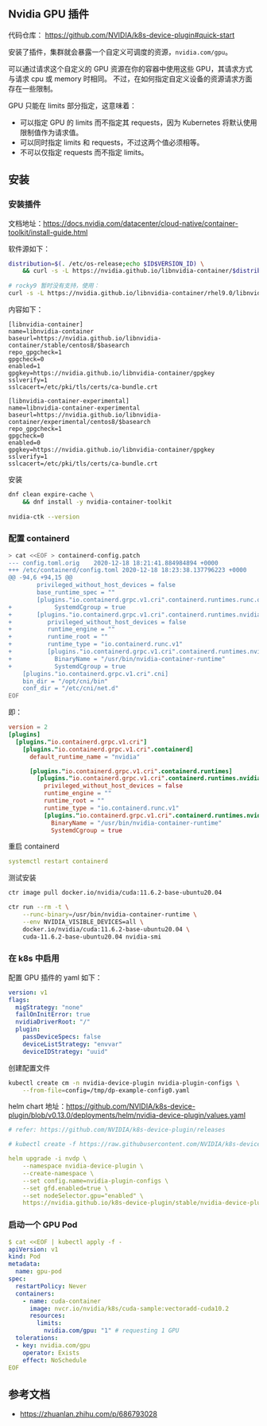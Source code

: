 ## Nvidia GPU 插件

代码仓库： <https://github.com/NVIDIA/k8s-device-plugin#quick-start>

安装了插件，集群就会暴露一个自定义可调度的资源，`nvidia.com/gpu`。

可以通过请求这个自定义的 GPU 资源在你的容器中使用这些 GPU，其请求方式与请求 cpu 或 memory 时相同。 不过，在如何指定自定义设备的资源请求方面存在一些限制。

GPU 只能在 limits 部分指定，这意味着：

- 可以指定 GPU 的 limits 而不指定其 requests，因为 Kubernetes 将默认使用限制值作为请求值。
- 可以同时指定 limits 和 requests，不过这两个值必须相等。
- 不可以仅指定 requests 而不指定 limits。

## 安装

### 安装插件

文档地址：<https://docs.nvidia.com/datacenter/cloud-native/container-toolkit/install-guide.html>

软件源如下：

```bash
distribution=$(. /etc/os-release;echo $ID$VERSION_ID) \
    && curl -s -L https://nvidia.github.io/libnvidia-container/$distribution/libnvidia-container.repo | tee /etc/yum.repos.d/nvidia-container-toolkit.repo
    
# rocky9 暂时没有支持，使用：
curl -s -L https://nvidia.github.io/libnvidia-container/rhel9.0/libnvidia-container.repo | tee /etc/yum.repos.d/nvidia-container-toolkit.repo
```

内容如下：

```plain
[libnvidia-container]
name=libnvidia-container
baseurl=https://nvidia.github.io/libnvidia-container/stable/centos8/$basearch
repo_gpgcheck=1
gpgcheck=0
enabled=1
gpgkey=https://nvidia.github.io/libnvidia-container/gpgkey
sslverify=1
sslcacert=/etc/pki/tls/certs/ca-bundle.crt

[libnvidia-container-experimental]
name=libnvidia-container-experimental
baseurl=https://nvidia.github.io/libnvidia-container/experimental/centos8/$basearch
repo_gpgcheck=1
gpgcheck=0
enabled=0
gpgkey=https://nvidia.github.io/libnvidia-container/gpgkey
sslverify=1
sslcacert=/etc/pki/tls/certs/ca-bundle.crt
```

安装

```bash
dnf clean expire-cache \
    && dnf install -y nvidia-container-toolkit
    
nvidia-ctk --version
```

### 配置 containerd

```bash
> cat <<EOF > containerd-config.patch
--- config.toml.orig    2020-12-18 18:21:41.884984894 +0000
+++ /etc/containerd/config.toml 2020-12-18 18:23:38.137796223 +0000
@@ -94,6 +94,15 @@
        privileged_without_host_devices = false
        base_runtime_spec = ""
        [plugins."io.containerd.grpc.v1.cri".containerd.runtimes.runc.options]
+            SystemdCgroup = true
+       [plugins."io.containerd.grpc.v1.cri".containerd.runtimes.nvidia]
+          privileged_without_host_devices = false
+          runtime_engine = ""
+          runtime_root = ""
+          runtime_type = "io.containerd.runc.v1"
+          [plugins."io.containerd.grpc.v1.cri".containerd.runtimes.nvidia.options]
+            BinaryName = "/usr/bin/nvidia-container-runtime"
+            SystemdCgroup = true
    [plugins."io.containerd.grpc.v1.cri".cni]
    bin_dir = "/opt/cni/bin"
    conf_dir = "/etc/cni/net.d"
EOF
```

即：

```toml
version = 2
[plugins]
  [plugins."io.containerd.grpc.v1.cri"]
    [plugins."io.containerd.grpc.v1.cri".containerd]
      default_runtime_name = "nvidia"

      [plugins."io.containerd.grpc.v1.cri".containerd.runtimes]
        [plugins."io.containerd.grpc.v1.cri".containerd.runtimes.nvidia]
          privileged_without_host_devices = false
          runtime_engine = ""
          runtime_root = ""
          runtime_type = "io.containerd.runc.v1"
          [plugins."io.containerd.grpc.v1.cri".containerd.runtimes.nvidia.options]
            BinaryName = "/usr/bin/nvidia-container-runtime"
            SystemdCgroup = true
```

重启 containerd

```yaml
systemctl restart containerd
```

测试安装

```bash
ctr image pull docker.io/nvidia/cuda:11.6.2-base-ubuntu20.04

ctr run --rm -t \
    --runc-binary=/usr/bin/nvidia-container-runtime \
    --env NVIDIA_VISIBLE_DEVICES=all \
    docker.io/nvidia/cuda:11.6.2-base-ubuntu20.04 \
    cuda-11.6.2-base-ubuntu20.04 nvidia-smi
```

### 在 k8s 中启用

配置 GPU 插件的 yaml 如下：

```yaml
version: v1
flags:
  migStrategy: "none"
  failOnInitError: true
  nvidiaDriverRoot: "/"
  plugin:
    passDeviceSpecs: false
    deviceListStrategy: "envvar"
    deviceIDStrategy: "uuid"
```

创建配置文件

```bash
kubectl create cm -n nvidia-device-plugin nvidia-plugin-configs \
    --from-file=config=/tmp/dp-example-config0.yaml
```

helm chart 地址：<https://github.com/NVIDIA/k8s-device-plugin/blob/v0.13.0/deployments/helm/nvidia-device-plugin/values.yaml>

```yaml
# refer: https://github.com/NVIDIA/k8s-device-plugin/releases

# kubectl create -f https://raw.githubusercontent.com/NVIDIA/k8s-device-plugin/v0.13.0/nvidia-device-plugin.yml

helm upgrade -i nvdp \
    --namespace nvidia-device-plugin \
    --create-namespace \
    --set config.name=nvidia-plugin-configs \
    --set gfd.enabled=true \
    --set nodeSelector.gpu="enabled" \
    https://nvidia.github.io/k8s-device-plugin/stable/nvidia-device-plugin-0.13.0.tgz 
```

### 启动一个 GPU Pod

```yaml
$ cat <<EOF | kubectl apply -f -
apiVersion: v1
kind: Pod
metadata:
  name: gpu-pod
spec:
  restartPolicy: Never
  containers:
    - name: cuda-container
      image: nvcr.io/nvidia/k8s/cuda-sample:vectoradd-cuda10.2
      resources:
        limits:
          nvidia.com/gpu: "1" # requesting 1 GPU
  tolerations:
  - key: nvidia.com/gpu
    operator: Exists
    effect: NoSchedule
EOF
```

## 参考文档

- <https://zhuanlan.zhihu.com/p/686793028>
